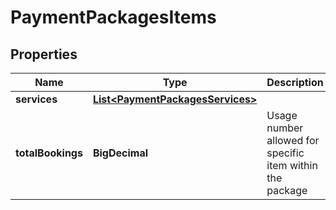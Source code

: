 

# PaymentPackagesItems


## Properties

Name | Type | Description | Notes
------------ | ------------- | ------------- | -------------
**services** | [**List&lt;PaymentPackagesServices&gt;**](PaymentPackagesServices.md) |  | 
**totalBookings** | **BigDecimal** | Usage number allowed for specific item within the package | 



